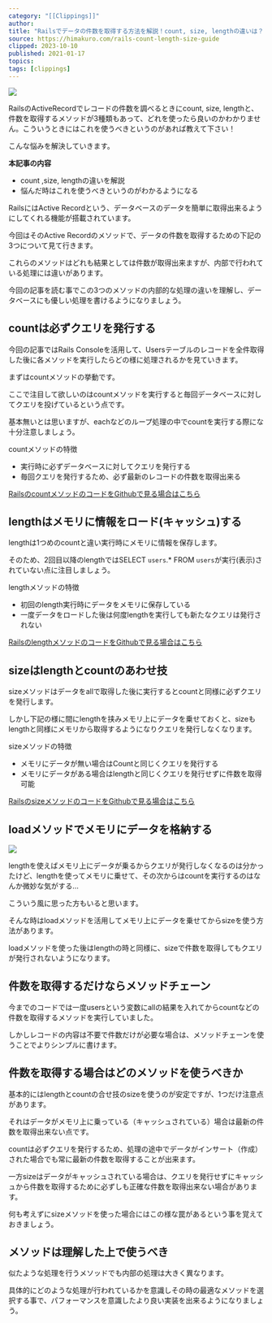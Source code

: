 ```yaml
---
category: "[[Clippings]]"
author: 
title: "Railsでデータの件数を取得する方法を解説！count, size, lengthの違いは？"
source: https://himakuro.com/rails-count-length-size-guide
clipped: 2023-10-10
published: 2021-01-17
topics: 
tags: [clippings]
---
```


![](https://himakuro.com/wp-content/uploads/2020/02/boy-nayamu.png)

RailsのActiveRecordでレコードの件数を調べるときにcount, size, lengthと、件数を取得するメソッドが3種類もあって、どれを使ったら良いのかわかりません。こういうときにはこれを使うべきというのがあれば教えて下さい！

こんな悩みを解決していきます。

**本記事の内容**

-   count ,size, lengthの違いを解説
-   悩んだ時はこれを使うべきというのがわかるようになる

RailsにはActive Recordという、データベースのデータを簡単に取得出来るようにしてくれる機能が搭載されています。

今回はそのActive Recordのメソッドで、データの件数を取得するための下記の3つについて見て行きます。

これらのメソッドはどれも結果としては件数が取得出来ますが、内部で行われている処理には違いがあります。

今回の記事を読む事でこの3つのメソッドの内部的な処理の違いを理解し、データベースにも優しい処理を書けるようになりましょう。

## countは必ずクエリを発行する

今回の記事ではRails Consoleを活用して、Usersテーブルのレコードを全件取得した後に各メソッドを実行したらどの様に処理されるかを見ていきます。

まずはcountメソッドの挙動です。

ここで注目して欲しいのはcountメソッドを実行すると毎回データベースに対してクエリを投げているという点です。

基本無いとは思いますが、eachなどのループ処理の中でcountを実行する際にな十分注意しましょう。

countメソッドの特徴

-   実行時に必ずデータベースに対してクエリを発行する
-   毎回クエリを発行するため、必ず最新のレコードの件数を取得出来る

[RailsのcountメソッドのコードをGithubで見る場合はこちら](https://github.com/rails/rails/blob/8e3b1a632c15e8c7f708ab222a81faaad8e3410e/activerecord/lib/active_record/associations/collection_association.rb#L220)

## lengthはメモリに情報をロード(キャッシュ)する

lengthは1つめのcountと違い実行時にメモリに情報を保存します。

そのため、2回目以降のlengthではSELECT `users`.\* FROM `users`が実行(表示)されていない点に注目しましょう。

lengthメソッドの特徴

-   初回のlength実行時にデータをメモリに保存している
-   一度データをロードした後は何度lengthを実行しても新たなクエリは発行されない

[RailsのlengthメソッドのコードをGithubで見る場合はこちら](https://github.com/rails/rails/blob/8e3b1a632c15e8c7f708ab222a81faaad8e3410e/activerecord/lib/active_record/associations/collection_association.rb#L301)

## sizeはlengthとcountのあわせ技

sizeメソッドはデータをallで取得した後に実行するとcountと同様に必ずクエリを発行します。

しかし下記の様に間にlengthを挟みメモリ上にデータを乗せておくと、sizeもlengthと同様にメモリから取得するようになりクエリを発行しなくなります。

sizeメソッドの特徴

-   メモリにデータが無い場合はCountと同じくクエリを発行する
-   メモリにデータがある場合はlengthと同じくクエリを発行せずに件数を取得可能

[RailsのsizeメソッドのコードをGithubで見る場合はこちら](https://github.com/rails/rails/blob/8e3b1a632c15e8c7f708ab222a81faaad8e3410e/activerecord/lib/active_record/associations/collection_association.rb#L279)

## loadメソッドでメモリにデータを格納する

![](https://himakuro.com/wp-content/uploads/2020/02/boy-programming.png)

lengthを使えばメモリ上にデータが乗るからクエリが発行しなくなるのは分かったけど、lengthを使ってメモリに乗せて、その次からはcountを実行するのはなんか微妙な気がする…

こういう風に思った方もいると思います。

そんな時はloadメソッドを活用してメモリ上にデータを乗せてからsizeを使う方法があります。

loadメソッドを使った後はlengthの時と同様に、sizeで件数を取得してもクエリが発行されないようになります。

## 件数を取得するだけならメソッドチェーン

今までのコードでは一度usersという変数にallの結果を入れてからcountなどの件数を取得するメソッドを実行していました。

しかしレコードの内容は不要で件数だけが必要な場合は、メソッドチェーンを使うことでよりシンプルに書けます。

## 件数を取得する場合はどのメソッドを使うべきか

基本的にはlengthとcountの合せ技のsizeを使うのが安定ですが、1つだけ注意点があります。

それはデータがメモリ上に乗っている（キャッシュされている）場合は最新の件数を取得出来ない点です。

countは必ずクエリを発行するため、処理の途中でデータがインサート（作成）された場合でも常に最新の件数を取得することが出来ます。

一方sizeはデータがキャッシュされている場合は、クエリを発行せずにキャッシュから件数を取得するために必ずしも正確な件数を取得出来ない場合があります。

何も考えずにsizeメソッドを使った場合にはこの様な罠があるという事を覚えておきましょう。

## メソッドは理解した上で使うべき

似たような処理を行うメソッドでも内部の処理は大きく異なります。

具体的にどのような処理が行われているかを意識しその時の最適なメソッドを選択する事で、パフォーマンスを意識したより良い実装を出来るようになりましょう。